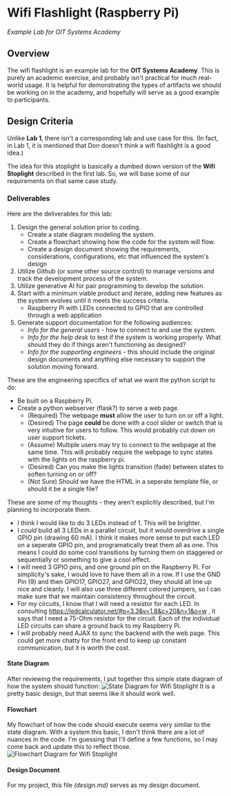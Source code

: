 # Wifi Flashlight (Raspberry Pi)
*Example Lab for OIT Systems Academy*

## Overview ##
The wifi flashlight is an example lab for the **OIT Systems Academy**. This is purely an academic exercise, and probably isn't practical for much real-world usage. It is helpful for demonstrating the types of artifacts we should be working on in the academy, and hopefully will serve as a good example to participants.

## Design Criteria ##
Unlike **Lab 1**, there isn't a corresponding lab and use case for this. (In fact, in Lab 1, it is mentioned that Don doesn't think a wifi flashlight is a good idea.)

The idea for this stoplight is basically a dumbed down version of the **Wifi Stoplight** described in the first lab. So, we will base some of our requirements on that same case study.

### Deliverables ###
Here are the deliverables for this lab:
1. Design the general solution prior to coding.
    - Create a state diagram modeling the system.
    - Create a flowchart showing how the code for the system will flow.
    - Create a design document showing the requirements, considerations, configurations, etc that influenced the system's design
2. Utilize Github (or some other source control) to manage versions and track the development process of the system.
3. Utilize generative AI for pair programming to develop the solution.
4. Start with a minimum viable product and iterate, adding new features as the system evolves until it meets the success criteria.
    - Raspberry Pi with LEDs connected to GPIO that are controlled through a web application
5. Generate support documentation for the following audiences:
    - *Info for the general users* - how to connect to and use the system.
    - *Info for the help desk* to test if the system is working properly. What should they do if things aren't functioning as designed?
    - *Info for the supporting engineers* - this should include the original design documents and anything else necessary to support the solution moving forward. 

These are the engineering specifics of what we want the python script to do:
- Be built on a Raspberry Pi.
- Create a python webserver (flask?) to serve a web page.
    - (Required) The webpage **must** allow the user to turn on or off a light.
    - (Desired) The page **could** be done with a cool slider or switch that is very intuitive for users to follow. This would probably cut down on user support tickets.
    - (Assume) Multiple users may try to connect to the webpage at the same time. This will probably require the webpage to sync states with the lights on the raspberry pi.
    - (Desired) Can you make the lights transition (fade) between states to soften turning on or off?
    - (Not Sure) Should we have the HTML in a seperate template file, or should it be a single file?

These are some of my thoughts - they aren't explicitly described, but I'm planning to incorporate them.
 - I think I would like to do 3 LEDs instead of 1. This will be brighter.
 - I *could* build all 3 LEDs in a parallel circuit, but it would overdrive a single GPIO pin (drawing 60 mA). I think it makes more sense to put each LED on a seperate GPIO pin, and programatically treat them all as one. This means I could do some cool transitions by turning them on staggered or sequentially or something to give a cool effect.
 - I will need 3 GPIO pins, and one ground pin on the Raspberry Pi. For simplicity's sake, I would love to have them all in a row. If I use the GND Pin (9) and then GPIO17, GPIO27, and GPIO22, they should all line up nice and cleanly. I will also use three different colored jumpers, so I can make sure that we maintain consistency throughout the circuit.
 - For my circuits, I know that I will need a resistor for each LED. In consulting https://ledcalculator.net/#p=3.3&v=1.8&c=20&n=1&o=w , it says that I need a 75-Ohm resistor for the circuit. Each of the individual LED circuits can share a ground back to my Raspberry Pi.
- I will probably need AJAX to sync the backend with the web page. This could get more chatty for the front end to keep up constant communication, but it is worth the cost.

#### State Diagram ####
After reviewing the requirements, I put together this simple state diagram of how the system should function:
![State Diagram for Wifi Stoplight](/state_diagram.png)
It is a pretty basic design, but that seems like it should work well.

#### Flowchart ####
My flowchart of how the code should execute seems very similar to the state diagram. With a system this basic, I don't think there are a lot of nuances in the code. I'm guessing that I'll define a few functions, so I may come back and update this to reflect those.
![Flowchart Diagram for Wifi Stoplight](/flowchart.png)

#### Design Document ####
For my project, this file *(design.md)* serves as my design document.